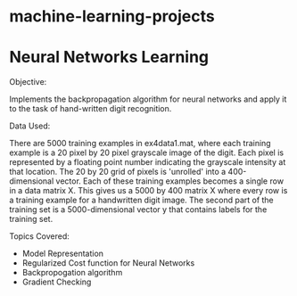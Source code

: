 # machine-learning-projects

# Neural Networks Learning

Objective:

Implements the backpropagation algorithm for neural networks and apply it to the task of hand-written digit recognition.

Data Used:

There are 5000 training examples in ex4data1.mat, where each training example is a 20 pixel by 20 pixel grayscale image of the digit. 
Each pixel is represented by a floating point number indicating the grayscale intensity at that location. The 20 by 20 grid of pixels is 'unrolled' 
into a 400-dimensional vector. Each of these training examples becomes a single row in a data matrix X. This gives us a 5000 by 400 matrix X where every row 
is a training example for a handwritten digit image. The second part of the training set is a 5000-dimensional vector y that contains labels for the training set.

Topics Covered:
- Model Representation
- Regularized Cost function for Neural Networks
- Backpropogation algorithm
- Gradient Checking
